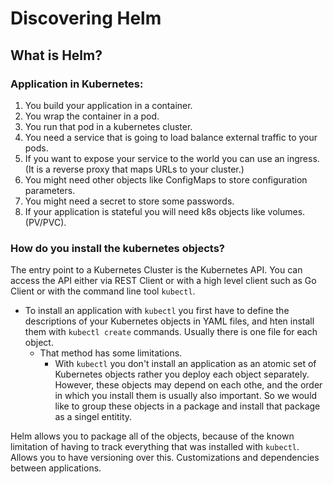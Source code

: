 # Discovering Helm

## What is Helm?

### Application in Kubernetes:
1. You build your application in a container. 
2. You wrap the container in a pod.
3. You run that pod in a kubernetes cluster.
4. You need a service that is going to load balance external traffic to your pods.
5. If you want to expose your service to the world you can use an ingress. (It is a reverse proxy that maps URLs to your cluster.)
6. You might need other objects like ConfigMaps to store configuration parameters.
7. You might need a secret to store some passwords.
8. If your application is stateful you will need k8s objects like volumes. (PV/PVC).


### How do you install the kubernetes objects?

The entry point to a Kubernetes Cluster is the Kubernetes API.
You can access the API either via REST Client or with a high level client such as  Go Client or with the command line tool  `kubectl`. 

- To install an application with `kubectl` you first have to define the descriptions of your Kubernetes objects in YAML files, and hten install them with `kubectl create` commands. Usually there is one file for each object. 
    - That method has some limitations.
        - With `kubectl` you don't install an application as an atomic set of Kubernetes objects rather you deploy each object separately. However, these objects may depend on each othe, and the order in which you install them is usually also important. So we would like to group these objects in a package and install that package as a singel entitity.

Helm allows you to package all of the objects, because of the known limitation of having to track everything that was installed with `kubectl`. Allows you to have versioning over this. Customizations and dependencies between applications.
